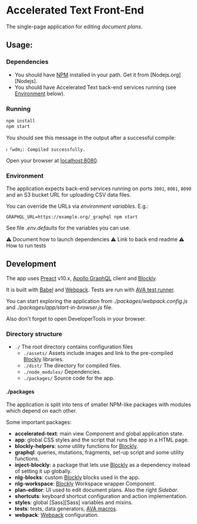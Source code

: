 # Accelerated Text Front-End

The single-page application for editing _document plans_.

## Usage:

### Dependencies

* You should have [NPM][NPM] installed in your path. Get it from [Nodejs.org][Nodejs].
* You should have Accelerated Text back-end services running (see [Environment](#Environment) below).

### Running

```bash
npm install
npm start
```

You should see this message in the output after a successful compile:

```
ℹ ｢wdm｣: Compiled successfully.
```

Open your browser at [localhost:8080](http://localhost:8080/).

### Environment

The application expects back-end services running on ports `3001`, `8081`, `8090` and an S3 bucket URL for uploading CSV data files.

You can override the URLs via _environment variables_. E.g.:

```
GRAPHQL_URL=https://example.org/_graphql npm start
```

See file _.env.defaults_ for the variables you can use.

⚠️ Document how to launch dependencies
⚠️ Link to back end readme
⚠️ How to run tests


##  Development

The app uses [Preact][Preact] v10.x, [Apollo GraphQL][Apollo] client and [Blockly][Blockly].

It is built with [Babel][Babel] and [Webpack][Webpack]. Tests are run with [AVA test runner][AVA].

You can start exploring the application from _./packages/webpack.config.js_ and _./packages/app/start-in-browser.js_ file.

Also don't forget to open DeveloperTools in your browser.

### Directory structure

* `./`  The root directory contains configuration files
    * `./assets/`       Assets include images and link to the pre-compiled [Blockly][Blockly] libraries.
    * `./dist/`         The directory for compiled files.
    * `./node_modules/` Dependencies.
    * `./packages/`     Source code for the app.

#### ./packages

The application is split into tens of smaller NPM-like packages with modules which depend on each other.

Some important packages:

* **accelerated-text**:     main view Component and global application state.
* **app**:                  global CSS styles and the script that runs the app in a HTML page.
* **blockly-helpers**:      some utility functions for [Blockly][Blockly].
* **graphql**:              queries, mutations, fragments, set-up script and some utility functions.
* **inject-blockly**:       a package that lets use [Blockly][Blockly] as a dependency instead of setting it up globally.
* **nlg-blocks**:           custom [Blockly][Blockly] blocks used in the app.
* **nlg-workspace**:        [Blockly][Blockly] Workspace wrapper Component.
* **plan-editor**:          UI used to edit document plans. Also the right _Sidebar_.
* **shortcuts**:            keyboard shortcut configuration and action implementation.
* **styles**:               global [Sass][Sass] variables and mixins.
* **tests**:                tests, data generators, [AVA macros][AVA_Macros].
* **webpack**:              [Webpack][Webpack] configuration.








[AVA]:          https://github.com/avajs/ava
[AVA_Macros]:   https://github.com/avajs/ava/blob/master/docs/01-writing-tests.md#reusing-test-logic-through-macros
[Apollo]:       https://www.apollographql.com/docs/react/
[Babel]:        https://babeljs.io/
[Blockly]:      https://developers.google.com/blockly/
[Node]:         https://nodejs.org/
[NPM]:          https://www.npmjs.com/
[Preact]:       https://preactjs.com/
[Webpack]:      https://webpack.js.org/
